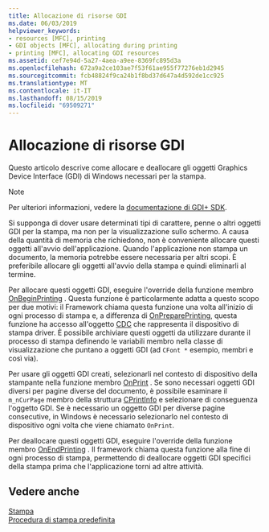 ```yaml
---
title: Allocazione di risorse GDI
ms.date: 06/03/2019
helpviewer_keywords:
- resources [MFC], printing
- GDI objects [MFC], allocating during printing
- printing [MFC], allocating GDI resources
ms.assetid: cef7e94d-5a27-4aea-a9ee-8369fc895d3a
ms.openlocfilehash: 672a9a2ce103ae7f53f61ae955f77276eb1d2945
ms.sourcegitcommit: fcb48824f9ca24b1f8bd37d647a4d592de1cc925
ms.translationtype: MT
ms.contentlocale: it-IT
ms.lasthandoff: 08/15/2019
ms.locfileid: "69509271"
---
```

# <a name="allocating-gdi-resources"></a>Allocazione di risorse GDI

Questo articolo descrive come allocare e deallocare gli oggetti Graphics Device Interface (GDI) di Windows necessari per la stampa.

> [!NOTE]
>  Per ulteriori informazioni, vedere la [documentazione di GDI+ SDK](/windows/win32/gdiplus/-gdiplus-gdi-start).

Si supponga di dover usare determinati tipi di carattere, penne o altri oggetti GDI per la stampa, ma non per la visualizzazione sullo schermo. A causa della quantità di memoria che richiedono, non è conveniente allocare questi oggetti all'avvio dell'applicazione. Quando l'applicazione non stampa un documento, la memoria potrebbe essere necessaria per altri scopi. È preferibile allocare gli oggetti all'avvio della stampa e quindi eliminarli al termine.

Per allocare questi oggetti GDI, eseguire l'override della funzione membro [OnBeginPrinting](../mfc/reference/cview-class.md#onbeginprinting) . Questa funzione è particolarmente adatta a questo scopo per due motivi: il Framework chiama questa funzione una volta all'inizio di ogni processo di stampa e, a differenza di [OnPreparePrinting](../mfc/reference/cview-class.md#onprepareprinting), questa funzione ha accesso all'oggetto [CDC](../mfc/reference/cdc-class.md) che rappresenta il dispositivo di stampa driver. È possibile archiviare questi oggetti da utilizzare durante il processo di stampa definendo le variabili membro nella classe di visualizzazione che puntano a oggetti GDI (ad `CFont *` esempio, membri e così via).

Per usare gli oggetti GDI creati, selezionarli nel contesto di dispositivo della stampante nella funzione membro [OnPrint](../mfc/reference/cview-class.md#onprint) . Se sono necessari oggetti GDI diversi per pagine diverse del documento, è possibile esaminare il `m_nCurPage` membro della struttura [CPrintInfo](../mfc/reference/cprintinfo-structure.md) e selezionare di conseguenza l'oggetto GDI. Se è necessario un oggetto GDI per diverse pagine consecutive, in Windows è necessario selezionarlo nel contesto di dispositivo ogni volta che viene chiamato `OnPrint`.

Per deallocare questi oggetti GDI, eseguire l'override della funzione membro [OnEndPrinting](../mfc/reference/cview-class.md#onendprinting) . Il framework chiama questa funzione alla fine di ogni processo di stampa, permettendo di deallocare oggetti GDI specifici della stampa prima che l'applicazione torni ad altre attività.

## <a name="see-also"></a>Vedere anche

[Stampa](../mfc/printing.md)<br/>
[Procedura di stampa predefinita](../mfc/how-default-printing-is-done.md)
